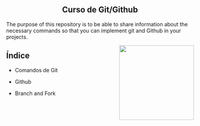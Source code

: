 ##  <center>  Curso de Git/Github </center> 


The purpose of this repository is to be able to share information about the necessary commands so that you can implement 
git and Github in your projects.

<img align="right" height="auto" width="200" src="https://github.com/alexliqu09/GitCourse/blob/main/src/git.png"/>

## **Índice** 

* Comandos de Git

* Github

* Branch and Fork






